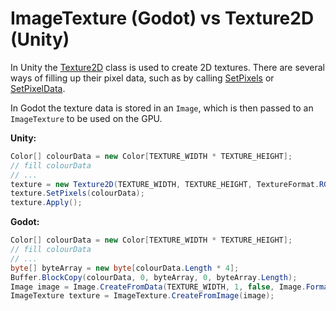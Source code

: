 # ImageTexture (Godot) vs Texture2D (Unity)

In Unity the [Texture2D](https://docs.unity3d.com/ScriptReference/Texture2D.html) class is used to create 2D textures. There are several ways of filling up their pixel data, such as by calling [SetPixels](https://docs.unity3d.com/ScriptReference/Texture2D.SetPixels.html) or [SetPixelData](https://docs.unity3d.com/ScriptReference/Texture2D.SetPixelData.html).

In Godot the texture data is stored in an `Image`, which is then passed to an `ImageTexture` to be used on the GPU.

**Unity:**
```csharp
Color[] colourData = new Color[TEXTURE_WIDTH * TEXTURE_HEIGHT];
// fill colourData
// ...
texture = new Texture2D(TEXTURE_WIDTH, TEXTURE_HEIGHT, TextureFormat.RGBAFloat, false);
texture.SetPixels(colourData);
texture.Apply();
```

**Godot:**
```csharp
Color[] colourData = new Color[TEXTURE_WIDTH * TEXTURE_HEIGHT];
// fill colourData
// ...
byte[] byteArray = new byte[colourData.Length * 4];
Buffer.BlockCopy(colourData, 0, byteArray, 0, byteArray.Length);
Image image = Image.CreateFromData(TEXTURE_WIDTH, 1, false, Image.Format.Rgbaf, byteArray);
ImageTexture texture = ImageTexture.CreateFromImage(image);
```

